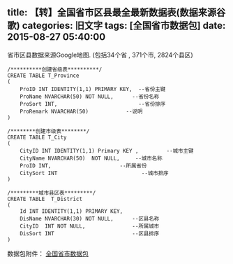 title: 【转】全国省市区县最全最新数据表(数据来源谷歌)
categories: 旧文字
tags: [全国省市数据包]
date: 2015-08-27 05:40:00
---
省市区县数据来源Google地图. (包括34个省 , 371个市, 2824个县区)

    /**********创建省级表**********/
    CREATE TABLE T_Province
    (
        ProID INT IDENTITY(1,1) PRIMARY KEY,  --省份主键
        ProName NVARCHAR(50) NOT NULL,      --省份名称
        ProSort INT,                          --省份排序
        ProRemark NVARCHAR(50)            --说明       
    )
    
    /********创建市级表********/
    CREATE TABLE T_City
    (
        CityID INT IDENTITY(1,1) Primary KEY ,         --城市主键
        CityName NVARCHAR(50)  NOT NULL,     --城市名称
        ProID INT,                      --所属省份
        CitySort INT                           --城市排序
    )
     
    /*********城市县区表*********/
    CREATE TABLE  T_District
    (
        Id INT IDENTITY(1,1) PRIMARY KEY,
        DisName NVARCHAR(30) NOT NULL,      --区县名称
        CityID  INT NOT NULL,               --所属城市
        DisSort INT                         --区县排序
    )


数据包附件：
[全国省市数据包][1]


  [1]: http://www.ghostsf.com/usr/uploads/2015/08/2806608600.rar